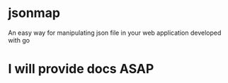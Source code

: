 # jsonmap
An easy way for manipulating json file in your web application developed with go

# I will provide docs ASAP
